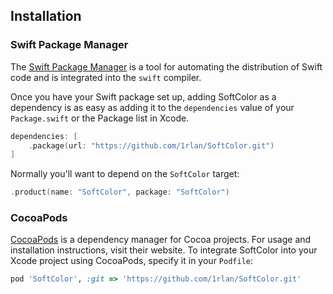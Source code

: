 ## Installation

### Swift Package Manager

The [Swift Package Manager](https://swift.org/package-manager/) is a tool for automating the distribution of Swift code and is integrated into the `swift` compiler.

Once you have your Swift package set up, adding SoftColor as a dependency is as easy as adding it to the `dependencies` value of your `Package.swift` or the Package list in Xcode.

```swift
dependencies: [
    .package(url: "https://github.com/1rlan/SoftColor.git")
]
```

Normally you'll want to depend on the `SoftColor` target:

```swift
.product(name: "SoftColor", package: "SoftColor")
```

### CocoaPods

[CocoaPods](https://cocoapods.org) is a dependency manager for Cocoa projects. For usage and installation instructions, visit their website. To integrate SoftColor into your Xcode project using CocoaPods, specify it in your `Podfile`:

```ruby
pod 'SoftColor', :git => 'https://github.com/1rlan/SoftColor.git'
```
